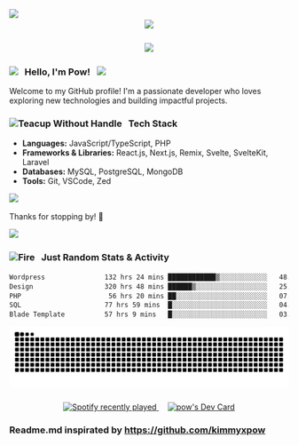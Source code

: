 <!-- <img src="https://media1.tenor.com/m/slXqsD1oE-4AAAAd/lyney-lynette.gif" width="900"> -->
<!-- <img src="https://media1.tenor.com/m/Jat0oxpwUIcAAAAd/fruits-basket-furuba.gif" width="900"> -->
<img src="https://media1.tenor.com/m/6VIqIki_4PsAAAAd/kissing-cat-cat.gif" width="900">

<div align="center">
  <img src="https://komarev.com/ghpvc/?username=anggacemi&style=for-the-badge"  />
</div>

###

<div align="center">
  <img src="https://www.codewars.com/users/anggacemi/badges/small" />
</div>

### <img src="https://user-images.githubusercontent.com/74038190/213844263-a8897a51-32f4-4b3b-b5c2-e1528b89f6f3.png" width="25px" /> &nbsp; Hello, I'm Pow! &nbsp; <img src="https://user-images.githubusercontent.com/74038190/213844263-a8897a51-32f4-4b3b-b5c2-e1528b89f6f3.png" width="25px" />


Welcome to my GitHub profile! I'm a passionate developer who loves exploring new technologies and building impactful projects. 

### <img src="https://user-images.githubusercontent.com/74038190/216120974-24a76b31-7f39-41f1-a38f-b3c1377cc612.png" alt="Teacup Without Handle" width="20" /> &nbsp; Tech Stack

- **Languages:** JavaScript/TypeScript, PHP
- **Frameworks & Libraries:** React.js, Next.js, Remix, Svelte, SvelteKit, Laravel
- **Databases:** MySQL, PostgreSQL, MongoDB
- **Tools:** Git, VSCode, Zed

<img src="https://user-images.githubusercontent.com/74038190/212284115-f47cd8ff-2ffb-4b04-b5bf-4d1c14c0247f.gif" width="900">

Thanks for stopping by! 🚀

<img src="https://user-images.githubusercontent.com/74038190/212284115-f47cd8ff-2ffb-4b04-b5bf-4d1c14c0247f.gif" width="900">

### <img src="https://user-images.githubusercontent.com/74038190/216122041-518ac897-8d92-4c6b-9b3f-ca01dcaf38ee.png" alt="Fire" width="20" /> &nbsp; Just Random Stats & Activity

<!--[![An image of @abnvlf's Holopin badges, which is a link to view their full Holopin profile](https://holopin.me/abnvlf)](https://holopin.io/@abnvlf)-->

<!--START_SECTION:waka-->

```txt
Wordpress               132 hrs 24 mins ████████████▒░░░░░░░░░░░░   48.71 %
Design                  320 hrs 48 mins ██████▒░░░░░░░░░░░░░░░░░░   25.70 %
PHP                      56 hrs 20 mins ██░░░░░░░░░░░░░░░░░░░░░░░   07.52 %
SQL                     77 hrs 59 mins  █░░░░░░░░░░░░░░░░░░░░░░░░   04.64 %
Blade Template          57 hrs 9 mins   █░░░░░░░░░░░░░░░░░░░░░░░░   03.40 %
```

<!--END_SECTION:waka-->

<img src="https://raw.githubusercontent.com/kimmyxpow/kimmyxpow/output/snake.svg" alt="Snake animation" />

###

<div align="center">
  <a href="https://open.spotify.com/user/v1ol2up23e95q2abtqn39sj0b">
    <img src="https://spotify-recently-played-readme.vercel.app/api?user=v1ol2up23e95q2abtqn39sj0b&count=5&unique=true"" alt="Spotify recently played"  />
  </a>
  <img width="12" />
  <a href="https://app.daily.dev/anggacemi"><img src="https://api.daily.dev/devcards/v2/9cj7ZtQ1Jn85D2jEsWD1p.png?type=default&r=ptw" width="235" alt="pow's Dev Card"/></a>
</div>

### Readme.md inspirated by https://github.com/kimmyxpow
